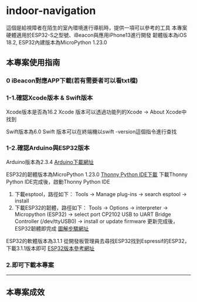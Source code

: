 # indoor-navigation
這個是給視障者在陌生的室內環境進行導航時，提供一項可以參考的工具
本專案硬體適用於ESP32-S之型號、iBeacon與應用iPhone13進行開發
韌體版本為iOS 18.2, ESP32內建版本為MicroPython 1.23.0

## 本專案使用指南
### 0 iBeacon對應APP下載(若有需要者可以看txt檔)

### 1-1.確認Xcode版本 & Swift版本
Xcode版本是否為16.2
Xcode 版本可以透過功能列的Xcode -> About Xcode中找到

Swift版本為6.0
Swift 版本可以在終端機以swift -version這個指令進行查找 

### 1-2.確認Arduino與ESP32版本
Arduino版本為2.3.4
[Arduino下載網址](<https://www.arduino.cc/en/software>)

ESP32的韌體版本為MicroPython 1.23.0
[Thonny Python IDE下載](<https://micropython.org/download/esp32/>)
下載Thonny Python IDE完成後，啟動Thonny Python IDE
1. 下載esptool，路徑如下：
Tools -> Manage plug-ins -> search esptool -> install
2. 下載ESP32的韌體，路徑如下：
Tools -> Options -> interpreter -> Micropython (ESP32) -> select port CP2102 USB to UART Bridge Controller (/dev/ttyUSB0) -> install or update firmware
更新完成後，ESP32韌體即完成
[圖解步驟網址](<https://sites.google.com/site/wenyunotify/05-esp32/05-micropython>)

ESP32的軟體版本為3.1.1
從開發板管理員去尋找ESP32找到Espressif的ESP32，下載3.1.1版本即可
[ESP32版本參考網址](<https://github.com/espressif/arduino-esp32>)

### 2.即可下載本專案

***
## 本專案成效
